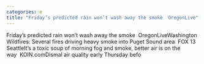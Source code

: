 ```yaml
---
categories: e
title: "Friday’s predicted rain won’t wash away the smoke  OregonLive"
---
```

Friday’s predicted rain won’t wash away the smoke&nbsp;&nbsp;OregonLiveWashington Wildfires: Several fires driving heavy smoke into Puget Sound area&nbsp;&nbsp;FOX 13 SeattleIt’s a toxic soup of morning fog and smoke, better air is on the way&nbsp;&nbsp;KOIN.comDismal air quality early Thursday befo